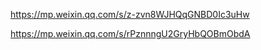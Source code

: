 https://mp.weixin.qq.com/s/z-zvn8WJHQqGNBD0Ic3uHw

https://mp.weixin.qq.com/s/rPznnngU2GryHbQOBmObdA